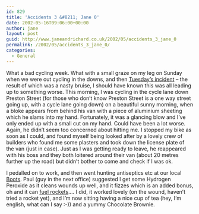 ```yaml
---
id: 829
title: 'Accidents 3 &#8211; Jane 0'
date: 2002-05-16T09:06:00+00:00
author: jane
layout: post
guid: http://www.janeandrichard.co.uk/2002/05/accidents_3_jane_0
permalink: /2002/05/accidents_3_jane_0/
categories:
  - General
---
```

What a bad cycling week. What with a small graze on my leg on Sunday when we were out cycling in the downs, and then [Tuesday&#8217;s incident](http://www.janeandrichard.co.uk/2002/05/nearly_an_accident) &#8211; the result of which was a nasty bruise, I should have known this was all leading up to something worse. This morning, I was cycling in the cycle lane down Preston Street (for those who don&#8217;t know Preston Street is a one way street going up, with a cycle lane going down) on a beautiful sunny morning, when a bloke appears from behind his van with a piece of aluminium sheeting which he slams into my hand. Fortunately, it was a glancing blow and I&#8217;ve only ended up with a small cut on my hand. Could have been a lot worse. Again, he didn&#8217;t seem too concerned about hitting me. I stopped my bike as soon as I could, and found myself being looked after by a lovely crew of builders who found me some plasters and took down the license plate of the van (just in case). Just as I was getting ready to leave, he reappeared with his boss and they both loitered around their van (about 20 metres further up the road) but didn&#8217;t bother to come and check if I was ok.

I pedalled on to work, and then went hunting antiseptics etc at our local [Boots](http://www.wellbeing.com/index.jsp). Paul (guy in the next office) suggested I get some Hydrogen Peroxide as it cleans wounds up well, and it fizzes which is an added bonus, oh and it can [fuel rockets](http://members.aol.com/nicholashl/ukspace/htp/htp.htm)&#8230;. I did, it worked lovely (on the wound, haven&#8217;t tried a rocket yet), and I&#8217;m now sitting having a nice cup of tea (hey, I&#8217;m english, what can I say :-)) and a yummy Chocolate Brownie.